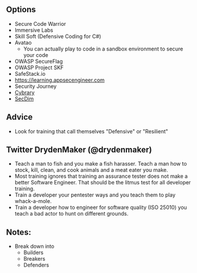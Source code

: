 

## Options

- Secure Code Warrior
- Immersive Labs
- Skill Soft (Defensive Coding for C#)
- Avatao
  - You can actually play to code in a sandbox environment to secure your code
- OWASP SecureFlag
- OWASP Project SKF
- SafeStack.io
- https://learning.appsecengineer.com
- Security Journey
- [Cybrary](https://www.cybrary.it/)
- [SecDim](https://secdim.com)


## Advice

- Look for training that call themselves "Defensive" or "Resilient"

## Twitter DrydenMaker (@drydenmaker)

- Teach a man to fish and you make a fish harasser.  Teach a man how to stock, kill, clean, and cook animals and a meat eater you make.
- Most training ignores that training an assurance tester does not make a better Software Engineer.  That should be the litmus test for all developer training.
- Train a developer your pentester ways and you teach them to play whack-a-mole.
- Train a developer how to engineer for software quality (ISO 25010) you teach a bad actor to hunt on different grounds.

## Notes:

- Break down into
  - Builders
  - Breakers
  - Defenders